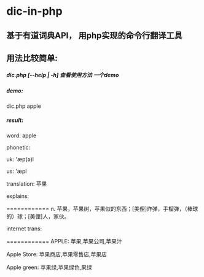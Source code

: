 # dic-in-php
## 基于有道词典API， 用php实现的命令行翻译工具

## 用法比较简单:

##### dic.php [--help | -h] 查看使用方法 一个demo

##### demo:
dic.php apple

##### result:

word: apple

phonetic:

uk: 'æp(ə)l

us: 'æpl

translation: 苹果

explains:

============
n. 苹果，苹果树，苹果似的东西；[美俚]炸弹，手榴弹，（棒球的）球；[美俚]人，家伙。

internet trans:

============
APPLE: 苹果,苹果公司,苹果汁

Apple Store: 苹果商店,苹果零售店,苹果店

Apple green: 苹果绿,苹果绿色,果绿
